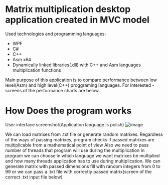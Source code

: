# Matrix multiplication desktop application created in MVC model 
Used technologies and programming languages:
- WPF
- C#
- C++
- Asm x64
- Dynamically linked libraries(.dll) with C++ and Asm languages multiplication functions

Main purpose of this application is to compare performance between low level(Asm) and high level(C++) proggraming languages.
For interested - screens of the performance charts are below.

# How Does the program works
User interface screenshot(Application language is polish)
![image](https://user-images.githubusercontent.com/93645494/157262685-9eca8f06-9b8d-4025-b99b-5f0eaea93402.png)

We can load matrixes from .txt file or generate random matrixes.
Regardless of the ways of passing matrixes, program checks if passed matrixes are multiplicable from a mathematical point of view
Also we need to pass number of threads that program will use during the multiplication 
In program we can choose in which language we want matrixes be multiplied and how many threads application has to use during multiplication. 
We can generate matrix with passed dimensions fill with random integers from 0 to 99 or we can pass a .txt file with correctly passed matrix(screen of the correct .txt input file below)
